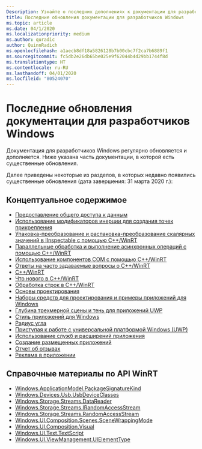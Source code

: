 ```yaml
---
Description: Узнайте о последних дополнениях к документации для разработчиков Windows.
title: Последние обновления документации для разработчиков Windows
ms.topic: article
ms.date: 04/1/2020
ms.localizationpriority: medium
ms.author: quradic
author: QuinnRadich
ms.openlocfilehash: a1aecb8df18a5826128b7b00cbc7f2ca7b6889f1
ms.sourcegitcommit: fc5db2e26db65be025e9f62044b4d29bb1744f8d
ms.translationtype: HT
ms.contentlocale: ru-RU
ms.lasthandoff: 04/01/2020
ms.locfileid: "80524070"
---
```

# <a name="latest-updates-to-the-windows-developer-docs"></a>Последние обновления документации для разработчиков Windows

Документация для разработчиков Windows регулярно обновляется и дополняется. Ниже указана часть документации, в которой есть существенные обновления.

Далее приведены некоторые из разделов, в которых недавно появились существенные обновления (дата завершения: 31 марта 2020 г.):

## <a name="conceptual-content"></a>Концептуальное содержимое

<ul>
<li><a href="https://docs.microsoft.com/windows/uwp/app-to-app/share-data">Предоставление общего доступа к данным</a></li>
<li><a href="https://docs.microsoft.com/windows/uwp/composition/inertia-modifiers">Использование модификаторов инерции для создания точек прикрепления</a></li>
<li><a href="https://docs.microsoft.com/windows/uwp/cpp-and-winrt-apis/boxing">Упаковка-преобразование и распаковка-преобразование скалярных значений в IInspectable с помощью C++/WinRT</a></li>
<li><a href="https://docs.microsoft.com/windows/uwp/cpp-and-winrt-apis/concurrency">Параллельные обработка и выполнение асинхронных операций с помощью C++/WinRT</a></li>
<li><a href="https://docs.microsoft.com/windows/uwp/cpp-and-winrt-apis/consume-com">Использование компонентов COM с помощью C++/WinRT</a></li>
<li><a href="https://docs.microsoft.com/windows/uwp/cpp-and-winrt-apis/faq">Ответы на часто задаваемые вопросы о C++/WinRT</a></li>
<li><a href="https://docs.microsoft.com/windows/uwp/cpp-and-winrt-apis/index">C++/WinRT</a></li>
<li><a href="https://docs.microsoft.com/windows/uwp/cpp-and-winrt-apis/news">Что нового в C++/WinRT</a></li>
<li><a href="https://docs.microsoft.com/windows/uwp/cpp-and-winrt-apis/strings">Обработка строк в C++/WinRT</a></li>
<li><a href="https://docs.microsoft.com/windows/uwp/design/basics/index">Основы проектирования</a></li>
<li><a href="https://docs.microsoft.com/windows/uwp/design/downloads/index">Наборы средств для проектирования и примеры приложений для Windows</a></li>
<li><a href="https://docs.microsoft.com/windows/uwp/design/layout/depth-shadow">Глубина трехмерной сцены и тень для приложений UWP</a></li>
<li><a href="https://docs.microsoft.com/windows/uwp/design/style/index">Стиль приложений для Windows</a></li>
<li><a href="https://docs.microsoft.com/windows/uwp/design/style/rounded-corner">Радиус угла</a></li>
<li><a href="https://docs.microsoft.com/windows/uwp/get-started/index">Приступая к работе с универсальной платформой Windows (UWP)</a></li>
<li><a href="https://docs.microsoft.com/windows/uwp/launch-resume/app-services">Использование служб и расширений приложения</a></li>
<li><a href="https://docs.microsoft.com/windows/uwp/launch-resume/hosted-apps">Создание размещенных приложений</a></li>
<li><a href="https://docs.microsoft.com/windows/uwp/publish/feedback-report">Отчет об отзывах</a></li>
<li><a href="https://docs.microsoft.com/windows/uwp/publish/in-app-ads">Реклама в приложении</a></li>
</ul>

## <a name="winrt-api-reference"></a>Справочные материалы по API WinRT

<ul>
<li><a href="https://docs.microsoft.com/uwp/api/windows.applicationmodel.packagesignaturekind">Windows.ApplicationModel.PackageSignatureKind</a></li>
<li><a href="https://docs.microsoft.com/uwp/api/windows.devices.usb.usbdeviceclasses">Windows.Devices.Usb.UsbDeviceClasses</a></li>
<li><a href="https://docs.microsoft.com/uwp/api/windows.storage.streams.datareader">Windows.Storage.Streams.DataReader</a></li>
<li><a href="https://docs.microsoft.com/uwp/api/windows.storage.streams.irandomaccessstream">Windows.Storage.Streams.IRandomAccessStream</a></li>
<li><a href="https://docs.microsoft.com/uwp/api/windows.storage.streams.randomaccessstream">Windows.Storage.Streams.RandomAccessStream</a></li>
<li><a href="https://docs.microsoft.com/uwp/api/windows.ui.composition.scenes.scenewrappingmode">Windows.UI.Composition.Scenes.SceneWrappingMode</a></li>
<li><a href="https://docs.microsoft.com/uwp/api/windows.ui.composition.visual">Windows.UI.Composition.Visual</a></li>
<li><a href="https://docs.microsoft.com/uwp/api/windows.ui.text.textscript">Windows.UI.Text.TextScript</a></li>
<li><a href="https://docs.microsoft.com/uwp/api/windows.ui.viewmanagement.uielementtype">Windows.UI.ViewManagement.UIElementType</a></li>
</ul>
